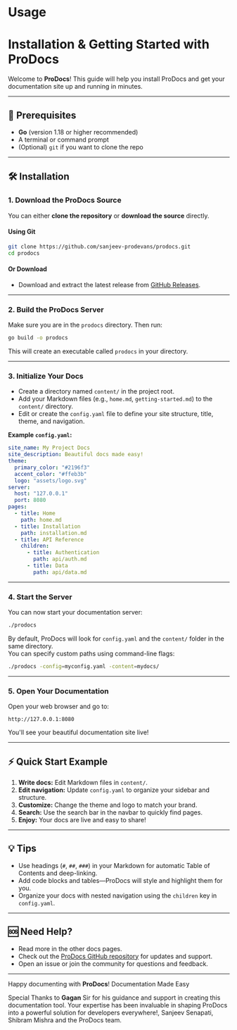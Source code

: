 # Usage
# Installation & Getting Started with ProDocs

Welcome to **ProDocs**! This guide will help you install ProDocs and get your documentation site up and running in minutes.

---

## 🚀 Prerequisites

- **Go** (version 1.18 or higher recommended)
- A terminal or command prompt
- (Optional) `git` if you want to clone the repo

---

## 🛠️ Installation

### 1. Download the ProDocs Source

You can either **clone the repository** or **download the source** directly.

#### Using Git

```sh
git clone https://github.com/sanjeev-prodevans/prodocs.git
cd prodocs
```

#### Or Download

- Download and extract the latest release from [GitHub Releases](https://github.com/sanjeev-prodevans/prodocs/releases).

---

### 2. Build the ProDocs Server

Make sure you are in the `prodocs` directory. Then run:

```sh
go build -o prodocs
```
This will create an executable called `prodocs` in your directory.

---

### 3. Initialize Your Docs

- Create a directory named `content/` in the project root.
- Add your Markdown files (e.g., `home.md`, `getting-started.md`) to the `content/` directory.
- Edit or create the `config.yaml` file to define your site structure, title, theme, and navigation.

**Example `config.yaml`:**

```yaml
site_name: My Project Docs
site_description: Beautiful docs made easy!
theme:
  primary_color: "#2196f3"
  accent_color: "#ffeb3b"
  logo: "assets/logo.svg"
server:
  host: "127.0.0.1"
  port: 8080
pages:
  - title: Home
    path: home.md
  - title: Installation
    path: installation.md
  - title: API Reference
    children:
      - title: Authentication
        path: api/auth.md
      - title: Data
        path: api/data.md
```

---

### 4. Start the Server

You can now start your documentation server:

```sh
./prodocs
```

By default, ProDocs will look for `config.yaml` and the `content/` folder in the same directory.  
You can specify custom paths using command-line flags:

```sh
./prodocs -config=myconfig.yaml -content=mydocs/
```

---

### 5. Open Your Documentation

Open your web browser and go to:

```
http://127.0.0.1:8080
```

You'll see your beautiful documentation site live!

---

## ⚡ Quick Start Example

1. **Write docs:** Edit Markdown files in `content/`.
2. **Edit navigation:** Update `config.yaml` to organize your sidebar and structure.
3. **Customize:** Change the theme and logo to match your brand.
4. **Search:** Use the search bar in the navbar to quickly find pages.
5. **Enjoy:** Your docs are live and easy to share!

---

## 💡 Tips

- Use headings (`#`, `##`, `###`) in your Markdown for automatic Table of Contents and deep-linking.
- Add code blocks and tables—ProDocs will style and highlight them for you.
- Organize your docs with nested navigation using the `children` key in `config.yaml`.

---

## 🆘 Need Help?

- Read more in the other docs pages.
- Check out the [ProDocs GitHub repository](https://github.com/sanjeev-prodevans/prodocs) for updates and support.
- Open an issue or join the community for questions and feedback.

---

Happy documenting with **ProDocs**!  Documentation Made Easy

Special Thanks to **Gagan** Sir for his guidance and support in creating this documentation tool. Your expertise has been invaluable in shaping ProDocs into a powerful solution for developers everywhere!, Sanjeev Senapati, Shibram Mishra and the ProDocs team.

